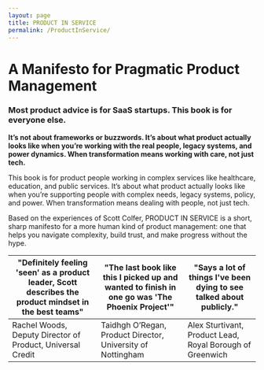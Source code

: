 ```yaml
---
layout: page
title: PRODUCT IN SERVICE
permalink: /ProductInService/
---
```


# A Manifesto for Pragmatic Product Management

### Most product advice is for SaaS startups. This book is for everyone else.

**It’s not about frameworks or buzzwords. It’s about what product actually looks like when you’re working with the real people, legacy systems, and power dynamics. When transformation means working with care, not just tech.**

This book is for product people working in complex services like healthcare, education, and public services. It’s about what product actually looks like when you’re supporting people with complex needs, legacy systems, policy, and power. When transformation means dealing with people, not just tech.

Based on the experiences of Scott Colfer, PRODUCT IN SERVICE is a short, sharp manifesto for a more human kind of product management: one that helps you navigate complexity, build trust, and make progress without the hype.

| "Definitely feeling 'seen' as a product leader, Scott describes the product mindset in the best teams" | "The last book like this I picked up and wanted to finish in one go was 'The Phoenix Project'" | "Says a lot of things I've been dying to see talked about publicly." |
| ----------- | -------------- | -------------- |
| Rachel Woods, Deputy Director of Product, Universal Credit  | Taidhgh O’Regan, Product Director, University of Nottingham | Alex Sturtivant, Product Lead, Royal Borough of Greenwich | 

 
